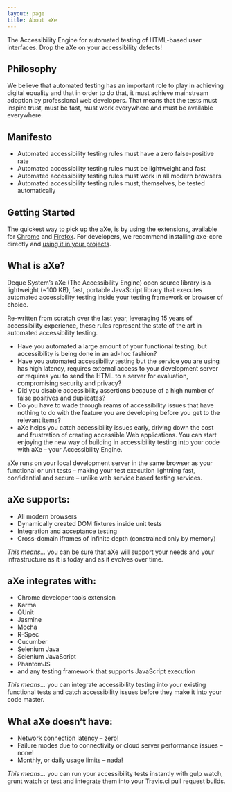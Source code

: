 ```yaml
---
layout: page
title: About aXe
---
```

<!-- Manifesto, About Deque and Deque products -->

The Accessibility Engine for automated testing of HTML-based user interfaces. Drop the aXe on your accessibility defects!

## Philosophy

We believe that automated testing has an important role to play in achieving digital equality and that in order to do that, it must achieve mainstream adoption by professional web developers. That means that the tests must inspire trust, must be fast, must work everywhere and must be available everywhere.

## Manifesto

- Automated accessibility testing rules must have a zero false-positive rate
- Automated accessibility testing rules must be lightweight and fast
- Automated accessibility testing rules must work in all modern browsers
- Automated accessibility testing rules must, themselves, be tested automatically

## Getting Started

The quickest way to pick up the aXe, is by using the extensions, available for [Chrome](https://chrome.google.com/webstore/detail/axe/lhdoppojpmngadmnindnejefpokejbdd) and [Firefox](https://addons.mozilla.org/en-us/firefox/addon/axe-devtools/). For developers, we recommend installing axe-core directly and [using it in your projects](/getting-started/#how-easy-is-axe-to-use).


## What is aXe?
Deque System’s aXe (The Accessibility Engine) open source library is a lightweight (~100 KB), fast, portable JavaScript library that executes automated accessibility testing inside your testing framework or browser of choice.

Re-written from scratch over the last year, leveraging 15 years of accessibility experience, these rules represent the state of the art in automated accessibility testing.

  * Have you automated a large amount of your functional testing, but accessibility is being done in an ad-hoc fashion?
  * Have you automated accessibility testing but the service you are using has high latency, requires external access to your development server or requires you to send the HTML to a server for evaluation, compromising security and privacy?
  * Did you disable accessibility assertions because of a high number of false positives and duplicates?
  * Do you have to wade through reams of accessibility issues that have nothing to do with the feature you are developing before you get to the relevant items?
  * aXe helps you catch accessibility issues early, driving down the cost and frustration of creating accessible Web applications. You can start enjoying the new way of building in accessibility testing into your code with aXe  – your Accessibility Engine.

aXe runs on your local development server in the same browser as your functional or unit tests – making your test execution lightning fast, confidential and secure – unlike web service based testing services.

## aXe supports:
* All modern browsers
* Dynamically created DOM fixtures inside unit tests
* Integration and acceptance testing
* Cross-domain iframes of infinite depth (constrained only by memory)  

_This means…_ you can be sure that aXe will support your needs and your infrastructure as it is today and as it evolves over time.

## aXe integrates with:
* Chrome developer tools extension
* Karma
* QUnit
* Jasmine
* Mocha
* R-Spec
* Cucumber
* Selenium Java
* Selenium JavaScript
* PhantomJS
* and any testing framework that supports JavaScript execution  

_This means…_ you can integrate accessibility testing into your existing functional tests and catch accessibility issues before they make it into your code master.

## What aXe doesn’t have:
* Network connection latency – zero!
* Failure modes due to connectivity or cloud server performance issues – none!
* Monthly, or daily usage limits – nada!  

_This means…_ you can run your accessibility tests instantly with gulp watch, grunt watch or test and integrate them into your Travis.ci pull request builds.



